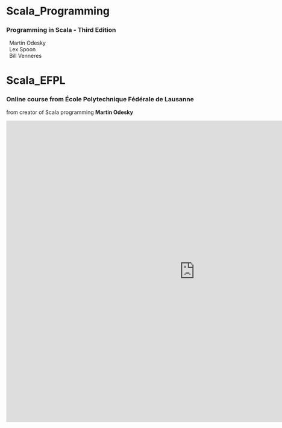 # Scala_Programming
### Programming in Scala - Third Edition
&nbsp; Martin Odesky  
&nbsp; Lex Spoon  
&nbsp; Bill Venneres  

# Scala_EFPL

### Online course from **École Polytechnique Fédérale de Lausanne**
from creator of Scala programming **Martin Odesky**

<iframe src="https://www.coursera.org/api/certificate.v1/pdf/L6PBU7V6Z2S7" style="width:1000px; height:800px;" frameborder="0" allowfullscreen></iframe>
